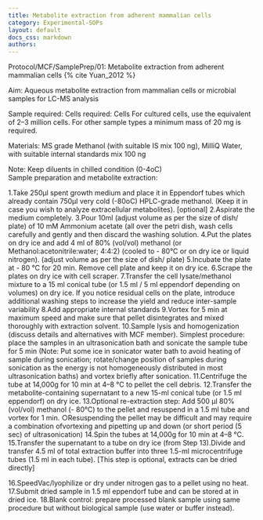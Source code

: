 ```yaml
---
title: Metabolite extraction from adherent mammalian cells
category: Experimental-SOPs
layout: default
docs_css: markdown
authors:
---
```


Protocol/MCF/SamplePrep/01: Metabolite extraction from adherent mammalian cells {% cite Yuan_2012 %}

Aim: Aqueous metabolite extraction from mammalian cells or microbial samples for LC-MS analysis 

Sample required:
Cells required: Cells For cultured cells, use the equivalent of 2–3 million cells. For other sample types a minimum mass of 20 mg is required.
 
Materials:
MS grade Methanol (with suitable IS mix 100 ng), MilliQ Water, with suitable internal standards mix 100 ng

Note: Keep diluents in chilled condition (0-4oC)  
Sample preparation and metabolite extraction:

1.Take 250μl spent growth medium and place it in Eppendorf tubes which already contain 750μl very cold (-80oC) HPLC-grade methanol. (Keep it in case you wish to analyze extracellular metabolites). [optional]
2.Aspirate the medium completely.
3.Pour 10ml (adjust volume as per the size of dish/ plate) of 10 mM Ammonium acetate (all over the petri dish, wash cells carefully and gently and then discard the washing solution.
4.Put the plates on dry ice and add 4 ml of 80% (vol/vol) methanol (or Methanol:acetonitrile:water; 4:4:2) (cooled to - 80°C or on dry ice or liquid nitrogen). (adjust volume as per the size of dish/ plate)
5.Incubate the plate at - 80 °C for 20 min. Remove cell plate and keep it on dry ice.
6.Scrape the plates on dry ice with cell scraper.
7.Transfer the cell lysate/methanol mixture to a 15 ml conical tube (or 1.5 ml / 5 ml eppendorf depending on volumes) on dry ice. If you notice residual cells on the plate, introduce additional washing steps to increase the yield and reduce inter-sample variability
8.Add appropriate internal standards
9.Vortex for 5 min at maximum speed and make sure that pellet disintegrates and mixed thoroughly with extraction solvent.
10.Sample lysis and homogenization (discuss details and alternatives with MCF member). Simplest procedure: place the samples in an ultrasonication bath and sonicate the sample tube for 5 min (Note: Put some ice in sonicator water bath to avoid heating of sample during sonication; rotate/change position of samples during sonication as the energy is not homogeneously distributed in most ultrasonication baths) and vortex briefly after sonication.
11.Centrifuge the tube at 14,000g for 10 min at 4–8 °C to pellet the cell debris.
12.Transfer the metabolite-containing supernatant to a new 15-ml conical tube (or 1.5 ml eppendorf) on dry ice.
13.Optional re-extraction step: Add 500 μl 80% (vol/vol) methanol (- 80°C) to the pellet and resuspend in a 1.5 ml tube and vortex for 1 min.
○Resuspending the pellet may be difficult and may require a combination ofvortexing and pipetting up and down (or short period (5 sec) of ultrasonication)
14.Spin the tubes at 14,000g for 10 min at 4–8 °C.
15.Transfer the supernatant to a tube on dry ice (from Step 13).Divide and transfer 4.5 ml of total extraction buffer into three 1.5-ml microcentrifuge tubes (1.5 ml in each tube). [This step is optional, extracts can be dried directly]

16.SpeedVac/lyophilize or dry under nitrogen gas to a pellet using no heat.
17.Submit dried sample in 1.5 ml eppendorf tube and can be stored at in dried ice.
18.Blank control: prepare processed blank sample using same procedure but without biological sample (use water or buffer instead). 